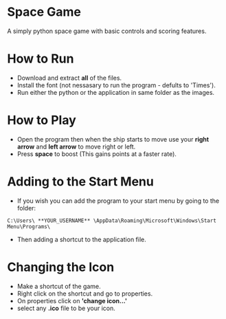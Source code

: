 # Space Game
A simply python space game with basic controls and scoring features.

# How to Run
- Download and extract **all** of the files.
- Install the font (not nessasary to run the program - defults to 'Times').
- Run either the python or the application in  same folder as the images.

# How to Play
- Open the program then when the ship starts to move use your **right arrow** and **left arrow** to move right or left.
- Press **space** to boost (This gains points at a faster rate).

# Adding to the Start Menu
- If you wish you can add the program to your start menu by going to the folder:
```
C:\Users\ **YOUR_USERNAME** \AppData\Roaming\Microsoft\Windows\Start Menu\Programs\
```
- Then adding a shortcut to the application file.

# Changing the Icon
- Make a shortcut of the game.
- Right click on the shortcut and go to properties.
- On properties click on **'change icon...'**
- select any **.ico** file to be your icon.
